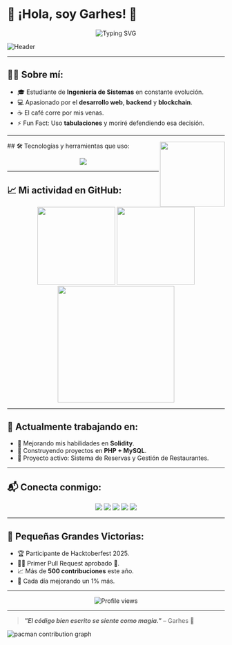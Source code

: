 # 👋 ¡Hola, soy Garhes! 🚀

<p align="center">
  <img src="https://readme-typing-svg.herokuapp.com?font=Fira+Code&size=30&pause=1000&center=true&vCenter=true&width=500&height=100&lines=Hola%2C+soy+Garhes.;Bienvenido+a+mi+GitHub!;Apasionado+por+el+desarrollo+y+la+innovaci%C3%B3n.🚀" alt="Typing SVG" />
</p>

![Header](https://capsule-render.vercel.app/api?type=waving&color=0:43C6AC,100:F8FFAE&height=250&section=header&text=¡Bienvenido!&fontSize=40&fontColor=ffffff)

---

## 👨‍💻 Sobre mí:

- 🎓 Estudiante de **Ingeniería de Sistemas** en constante evolución.
- 💻 Apasionado por el **desarrollo web**, **backend** y **blockchain**.
- ☕ El café corre por mis venas.
- ⚡ Fun Fact: Uso **tabulaciones** y moriré defendiendo esa decisión.

---
<img align="right" height="150" src="https://media.giphy.com/media/LmNwrBhejkK9EFP504/giphy.gif" />
## 🛠️ Tecnologías y herramientas que uso:

<p align="center">
  <img src="https://skillicons.dev/icons?i=html,css,javascript,python,php,mysql,solidity,git,github,vscode,linux" />
</p>

---

## 📈 Mi actividad en GitHub:

<div align="center">
  <img src="https://github-readme-stats.vercel.app/api?username=Garhes&show_icons=true&theme=react&hide_border=true" height="180"/>
  <img src="https://github-readme-streak-stats.herokuapp.com/?user=Garhes&theme=react" height="180"/>
  <img src="https://github-readme-activity-graph.vercel.app/graph?username=Garhes&radius=16&theme=react-dark" height="270"/>
</div>

---

## 🚀 Actualmente trabajando en:

- 🔭 Mejorando mis habilidades en **Solidity**.
- 🧩 Construyendo proyectos en **PHP + MySQL**.
- 🎯 Proyecto activo: Sistema de Reservas y Gestión de Restaurantes.

---

## 📬 Conecta conmigo:

<p align="center">
  <a href="https://instagram.com/jags_10"><img src="https://img.shields.io/badge/Instagram-E4405F?style=for-the-badge&logo=instagram&logoColor=white"></a>
  <a href="https://linkedin.com/in/johan-garcia"><img src="https://img.shields.io/badge/LinkedIn-0077B5?style=for-the-badge&logo=linkedin&logoColor=white"></a>
  <a href="https://discord.com/users/jags_10"><img src="https://img.shields.io/badge/Discord-5865F2?style=for-the-badge&logo=discord&logoColor=white"></a>
  <a href="https://twitter.com/Andrsga7209418"><img src="https://img.shields.io/badge/Twitter-1DA1F2?style=for-the-badge&logo=twitter&logoColor=white"></a>
  <a href="https://twitch.tv/Garhes"><img src="https://img.shields.io/badge/Twitch-9146FF?style=for-the-badge&logo=twitch&logoColor=white"></a>
</p>

---

## 🎯 Pequeñas Grandes Victorias:

- 🏆 Participante de Hacktoberfest 2025.
- 👨‍💻 Primer Pull Request aprobado 🚀.
- 📈 Más de **500 contribuciones** este año.
- 🌟 Cada día mejorando un 1% más.

---

<p align="center">
  <img src="https://komarev.com/ghpvc/?username=Garhes&label=Visitas&color=brightgreen" alt="Profile views" />
</p>

---

> **_"El código bien escrito se siente como magia."_** – Garhes 🔮
  <source media="(prefers-color-scheme: dark)" srcset="https://raw.githubusercontent.com/Garhes/Garhes/output/pacman-contribution-graph-dark.svg">
  <source media="(prefers-color-scheme: light)" srcset="https://raw.githubusercontent.com/Garhes/Garhes/output/pacman-contribution-graph.svg">
  <img alt="pacman contribution graph" src="https://raw.githubusercontent.com/Garhes/Garhes/output/pacman-contribution-graph.svg">
</picture>

###
